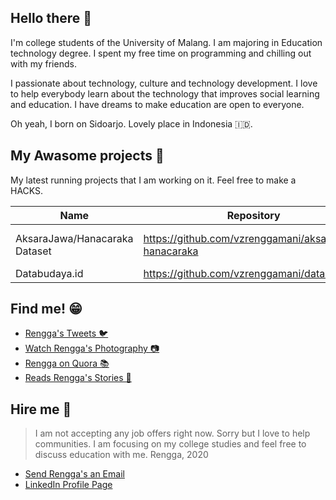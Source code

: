 ## Hello there 👋

I'm college students of the University of Malang. I am majoring in Education technology degree. I spent my free time on programming and chilling out with my friends.

I passionate about technology, culture and technology development. I love to help everybody learn about the technology that improves social learning and education. I have dreams to make education are open to everyone.

Oh yeah, I born on Sidoarjo. Lovely place in Indonesia :indonesia:.

## My Awasome projects 🤩

My latest running projects that I am working on it. Feel free to make a HACKS.

| Name | Repository | Categories
| -- | -- | -- |
| AksaraJawa/Hanacaraka Dataset | https://github.com/vzrenggamani/aksarajawa-hanacaraka | Culture and Education |
| Databudaya.id | https://github.com/vzrenggamani/databudaya | Culture |

## Find me! 😁

- [Rengga's Tweets 🐦](https://twitter.com/vzrenggamani)
- [Watch Rengga's Photography 📷](https://instagram.com/vzrenggamani)
- [Rengga on Quora 📚](https://id.quora.com/profile/Rengga-Prakoso-Nugroho)
- [Reads Rengga's Stories 📰](https://medium.com/@vzrenggamani)

## Hire me 🤟

> I am not accepting any job offers right now. Sorry but I love to help communities.
> I am focusing on my college studies and feel free to discuss education with me.
> Rengga, 2020

- [Send Rengga's an Email](mailto:hi@renggaprakosonugroho.my.id)
- [LinkedIn Profile Page](https://www.linkedin.com/in/vzrenggamani/)
